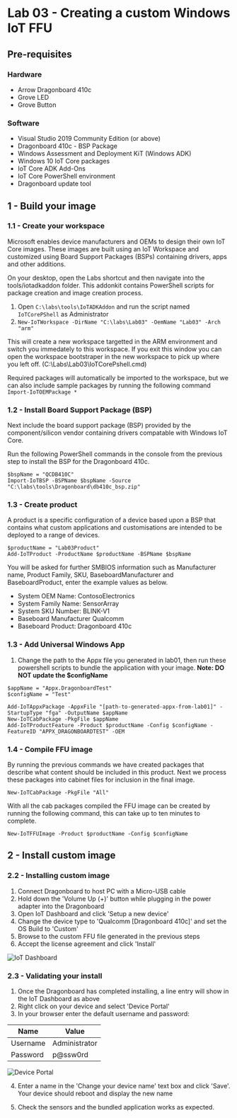 # Lab 03 - Creating a custom Windows IoT FFU

## Pre-requisites
### Hardware
* Arrow Dragonboard 410c
* Grove LED
* Grove Button

### Software
* Visual Studio 2019 Community Edition (or above)
* Dragonboard 410c - BSP Package
* Windows Assessment and Deployment KiT (Windows ADK)
* Windows 10 IoT Core packages
* IoT Core ADK Add-Ons
* IoT Core PowerShell environment
* Dragonboard update tool

## 1 - Build your image

### 1.1 - Create your workspace

Microsoft enables device manufacturers and OEMs to design their own IoT Core images. These images are built using an IoT Workspace and customized using Board Support Packages (BSPs) containing drivers, apps and other additions.

On your desktop, open the Labs shortcut and then navigate into the tools/iotadkaddon folder. This addonkit contains PowerShell scripts for package creation and image creation process.

1. Open ```C:\labs\tools\IoTADKAddon``` and run the script named ```IoTCorePShell``` as Administrator
2. ```New-IoTWorkspace -DirName "C:\labs\Lab03" -OemName "Lab03" -Arch "arm"```

This will create a new workspace targetted in the ARM environment and switch you immedately to this workspace. If you exit this window you can open the workspace bootstraper in the new workspace to pick up where you left off. (C:\Labs\Lab03\IoTCorePshell.cmd)

Required packages will automatically be imported to the workspace, but we can also include sample packages by running the following command
```Import-IoTOEMPackage *```

### 1.2 - Install Board Support Package (BSP)

Next include the board support package (BSP) provided by the component/silicon vendor containing drivers compatable with Windows IoT Core.

Run the following PowerShell commands in the console from the previous step to install the BSP for the Dragonboard 410c.

```
$bspName = "QCDB410C"
Import-IoTBSP -BSPName $bspName -Source "C:\labs\tools\Dragonboard\db410c_bsp.zip"
```

### 1.3 - Create product

A product is a specific configuration of a device based upon a BSP that contains what custom applications and customisations are intended to be deployed to a range of devices.

```
$productName = "Lab03Product"
Add-IoTProduct -ProductName $productName -BSPName $bspName 
```
You will be asked for further SMBIOS information such as Manufacturer name, Product Family, SKU, BaseboardManufacturer and BaseboardProduct, enter the example values as below.

- System OEM Name: ContosoElectronics
- System Family Name: SensorArray
- System SKU Number: BLINK-V1
- Baseboard Manufacturer Qualcomm
- Baseboard Product: Dragonboard 410c

### 1.3 - Add Universal Windows App

1. Change the path to the Appx file you generated in lab01, then run these powershell scripts to bundle the application with your image. **Note: DO NOT update the $configName**

```
$appName = "Appx.DragonboardTest"
$configName = "Test"

Add-IoTAppxPackage -AppxFile "[path-to-generated-appx-from-lab01]" -StartupType "fga" -OutputName $appName
New-IoTCabPackage -PkgFile $appName
Add-IoTProductFeature -Product $productName -Config $configName -FeatureID "APPX_DRAGONBOARDTEST" -OEM
```

### 1.4 - Compile FFU image

By running the previous commands we have created packages that describe what content should be included in this product. Next we process these packages into cabinet files for inclusion in the final image.
```
New-IoTCabPackage -PkgFile "All"
```

With all the cab packages compiled the FFU image can be created by running the following command, this can take up to ten minutes to complete.

```
New-IoTFFUImage -Product $productName -Config $configName
```


## 2 - Install custom image

### 2.2 - Installing custom image

1. Connect Dragonboard to host PC with a Micro-USB cable
1. Hold down the 'Volume Up (+)' button while plugging in the power adapter into the Dragonboard
1. Open IoT Dashboard and click 'Setup a new device'
1. Change the device type to 'Qualcomm \[Dragonboard 410c\]' and set the OS Build to 'Custom'
1. Browse to the custom FFU file generated in the previous steps
1. Accept the license agreement and click 'Install'

![IoT Dashboard](./media/2_iotdashboard.png)

### 2.3 - Validating your install

1. Once the Dragonboard has completed installing, a line entry will show in the IoT Dashboard as above
2. Right click on your device and select 'Device Portal'
3. In your browser enter the default username and password:

|Name    |Value|
|--------|-----|
|Username|Administrator|
|Password|p@ssw0rd|

![Device Portal](./media/1_deviceportal1.png)

4. Enter a name in the 'Change your device name' text box and click 'Save'. Your device should reboot and display the new name 

5. Check the sensors and the bundled application works as expected.
